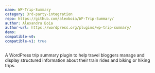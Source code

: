 ```yaml
---
name: WP-Trip-Summary
category: 3rd-party-integration
repo: https://github.com/alexboia/WP-Trip-Summary/
author: Alexandru Boia
author-url: https://wordpress.org/plugins/wp-trip-summary/
demo: 
compatible-v0:
compatible-v1: true
---
```


A WordPress trip summary plugin to help travel bloggers manage and display structured information about their train rides and biking or hiking trips.
